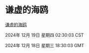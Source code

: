 # 谦虚的海鸥
[谦虚的海鸥](http://219.139.199.129:56308/qxdho/course/base/hotlink/index.php)

2024年 12月 19日 星期四 02:30:03 CST

2024年 12月 18日 星期三 18:30:03 GMT
